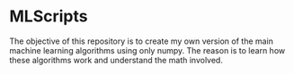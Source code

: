 # MLScripts

The objective of this repository is to create my own version of the main machine learning algorithms using only numpy. The reason is to learn how these algorithms work and understand the math involved. 
